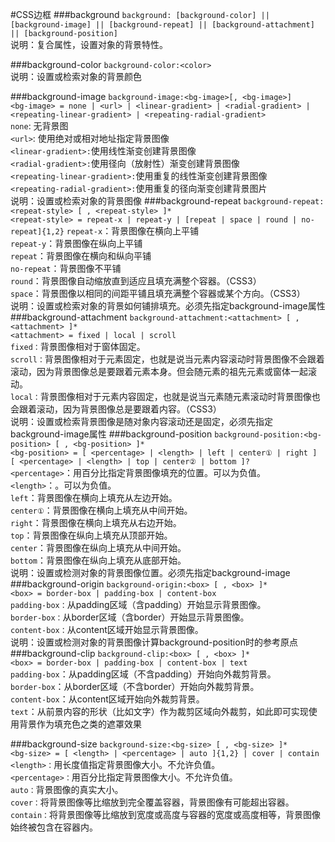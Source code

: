 #CSS边框
###background
`background: [background-color] || [background-image] || [background-repeat] || [background-attachment] || [background-position]`<br/>
说明：复合属性，设置对象的背景特性。

###background-color
`background-color:<color>`<br/>
说明：设置或检索对象的背景颜色

###background-image
`background-image:<bg-image>[, <bg-image>]`<br/>
`<bg-image> = none | <url> | <linear-gradient> | <radial-gradient> | <repeating-linear-gradient> | <repeating-radial-gradient>`<br/>
`none`: 无背景图<br/>
`<url>`: 使用绝对或相对地址指定背景图像<br/>
`<linear-gradient>:`使用线性渐变创建背景图像<br/>
`<radial-gradient>:`使用径向（放射性）渐变创建背景图像<br/>
`<repeating-linear-gradient>:`使用重复的线性渐变创建背景图像<br/>
`<repeating-radial-gradient>:`使用重复的径向渐变创建背景图片<br/>
说明：设置或检索对象的背景图像
###background-repeat
`background-repeat:<repeat-style> [ , <repeat-style> ]*`<br/>
`<repeat-style> = repeat-x | repeat-y | [repeat | space | round | no-repeat]{1,2}`
`repeat-x`：背景图像在横向上平铺<br/>
`repeat-y`：背景图像在纵向上平铺<br/>
`repeat`：背景图像在横向和纵向平铺<br/>
`no-repeat`：背景图像不平铺<br/>
`round`：背景图像自动缩放直到适应且填充满整个容器。（CSS3）<br/>
`space`：背景图像以相同的间距平铺且填充满整个容器或某个方向。（CSS3）<br/>
说明：设置或检索对象的背景如何铺排填充。必须先指定background-image属性
###background-attachment
`background-attachment:<attachment> [ , <attachment> ]*`<br/>
`<attachment> = fixed | local | scroll`<br/>
`fixed：`背景图像相对于窗体固定。<br/>
`scroll：`背景图像相对于元素固定，也就是说当元素内容滚动时背景图像不会跟着滚动，因为背景图像总是要跟着元素本身。但会随元素的祖先元素或窗体一起滚动。<br/>
`local：`背景图像相对于元素内容固定，也就是说当元素随元素滚动时背景图像也会跟着滚动，因为背景图像总是要跟着内容。（CSS3）<br/>
说明：设置或检索背景图像是随对象内容滚动还是固定，必须先指定background-image属性
###background-position
`background-position:<bg-position> [ , <bg-position> ]*`<br/>
`<bg-position> = [ <percentage> | <length> | left | center① | right ] [ <percentage> | <length> | top | center② | bottom ]?`<br/>
`<percentage>`：用百分比指定背景图像填充的位置。可以为负值。<br/>
`<length>`：。可以为负值。<br/>
`left`：背景图像在横向上填充从左边开始。<br/>
`center①`：背景图像在横向上填充从中间开始。<br/>
`right`：背景图像在横向上填充从右边开始。<br/>
`top`：背景图像在纵向上填充从顶部开始。<br/>
`center`：背景图像在纵向上填充从中间开始。<br/>
`bottom`：背景图像在纵向上填充从底部开始。<br/>
说明：设置或检测对象的背景图像位置。必须先指定background-image
###background-origin
`background-origin:<box> [ , <box> ]*`<br/>
`<box> = border-box | padding-box | content-box`<br/>
`padding-box：`从padding区域（含padding）开始显示背景图像。<br/>
`border-box：`从border区域（含border）开始显示背景图像。<br/>
`content-box：`从content区域开始显示背景图像。<br/>
说明：设置或检测对象的背景图像计算background-position时的参考原点
###background-clip
`background-clip:<box> [ , <box> ]*`<br/>
`<box> = border-box | padding-box | content-box | text`<br/>
`padding-box`：从padding区域（不含padding）开始向外裁剪背景。<br/>
`border-box`：从border区域（不含border）开始向外裁剪背景。<br/>
`content-box`：从content区域开始向外裁剪背景。<br/>
`text`：从前景内容的形状（比如文字）作为裁剪区域向外裁剪，如此即可实现使用背景作为填充色之类的遮罩效果<br/>

###background-size
`background-size:<bg-size> [ , <bg-size> ]*`<br/>
`<bg-size> = [ <length> | <percentage> | auto ]{1,2} | cover | contain`<br/>
`<length>：`用长度值指定背景图像大小。不允许负值。<br/>
`<percentage>：`用百分比指定背景图像大小。不允许负值。<br/>
`auto：`背景图像的真实大小。<br/>
`cover：`将背景图像等比缩放到完全覆盖容器，背景图像有可能超出容器。<br/>
`contain：`将背景图像等比缩放到宽度或高度与容器的宽度或高度相等，背景图像始终被包含在容器内。<br/>

